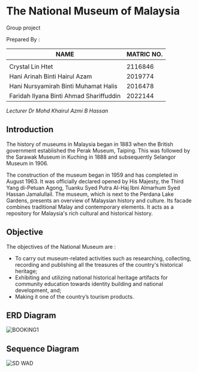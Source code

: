 # The National Museum of Malaysia

Group project

Prepared By : 

| NAME  | MATRIC NO. |
| ------------- | ------------- |
|    |   |
| Crystal Lin Htet   | 2116846  |
|  Hani Arinah Binti Hairul Azam  |  2019774 |
|  Hani Nursyamirah Binti Muhamat Halis  |  2016478 |
| Faridah Ilyana Binti Ahmad Shariffuddin  | 2022144  |

*Lecturer Dr Mohd Khairul Azmi B Hassan*


## Introduction

The history of museums in Malaysia began in 1883 when the British government established the Perak Museum, Taiping. This was followed by the Sarawak Museum in Kuching in 1888 and subsequently Selangor Museum in 1906.

The construction of the museum began in 1959 and has completed in August 1963. It was officially declared opened by His Majesty, the Third Yang di-Petuan Agong, Tuanku Syed Putra Al-Haj Ibni Almarhum Syed Hassan Jamalullail. The museum, which is next to the Perdana Lake Gardens, presents an overview of Malaysian history and culture. Its facade combines traditional Malay and contemporary elements. It acts as a repository for Malaysia's rich cultural and historical history.

## Objective

The objectives of the National Museum are :

- To carry out museum-related activities such as researching, collecting, recording and publishing all the treasures of the country's historical heritage;
- Exhibiting and utilizing national historical heritage artifacts for community education towards identity building and national development, and;
- Making it one of the country’s tourism products.



## ERD Diagram

![BOOKING1](https://user-images.githubusercontent.com/121481219/209891471-8acd88b7-96af-4af7-b314-3083b31f2f59.jpg)

## Sequence Diagram

![SD WAD](https://user-images.githubusercontent.com/121481219/209676756-df1a9f46-18d5-4748-bdb1-50b987cca1b0.jpg)
